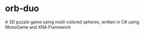 # orb-duo
A 3D puzzle game using multi-colored spheres, written in C# using MonoGame and XNA Framework
